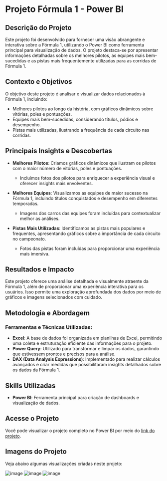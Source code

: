 # Projeto Fórmula 1 - Power BI

## Descrição do Projeto
Este projeto foi desenvolvido para fornecer uma visão abrangente e interativa sobre a Fórmula 1, utilizando o Power BI como ferramenta principal para visualização de dados. O projeto destaca-se por apresentar informações detalhadas sobre os melhores pilotos, as equipes mais bem-sucedidas e as pistas mais frequentemente utilizadas para as corridas de Fórmula 1.

## Contexto e Objetivos
O objetivo deste projeto é analisar e visualizar dados relacionados à Fórmula 1, incluindo:
- Melhores pilotos ao longo da história, com gráficos dinâmicos sobre vitórias, poles e pontuações.
- Equipes mais bem-sucedidas, considerando títulos, pódios e desempenho.
- Pistas mais utilizadas, ilustrando a frequência de cada circuito nas corridas.

## Principais Insights e Descobertas
- **Melhores Pilotos**: Criamos gráficos dinâmicos que ilustram os pilotos com o maior número de vitórias, poles e pontuações.
  - Incluímos fotos dos pilotos para enriquecer a experiência visual e oferecer insights mais envolventes.
  
- **Melhores Equipes**: Visualizamos as equipes de maior sucesso na Fórmula 1, incluindo títulos conquistados e desempenho em diferentes temporadas.
  - Imagens dos carros das equipes foram incluídas para contextualizar melhor as análises.

- **Pistas Mais Utilizadas**: Identificamos as pistas mais populares e frequentes, apresentando gráficos sobre a importância de cada circuito no campeonato.
  - Fotos das pistas foram incluídas para proporcionar uma experiência mais imersiva.

## Resultados e Impacto
Este projeto oferece uma análise detalhada e visualmente atraente da Fórmula 1, além de proporcionar uma experiência interativa para os usuários. Isso permite uma exploração aprofundada dos dados por meio de gráficos e imagens selecionados com cuidado.

## Metodologia e Abordagem
### Ferramentas e Técnicas Utilizadas:
- **Excel**: A base de dados foi organizada em planilhas de Excel, permitindo uma coleta e estruturação eficiente das informações para o projeto.
- **Power Query**: Utilizado para transformar e limpar os dados, garantindo que estivessem prontos e precisos para a análise.
- **DAX (Data Analysis Expressions)**: Implementado para realizar cálculos avançados e criar medidas que possibilitaram insights detalhados sobre os dados da Fórmula 1.

## Skills Utilizadas
- **Power BI**: Ferramenta principal para criação de dashboards e visualização de dados.

## Acesse o Projeto
Você pode visualizar o projeto completo no Power BI por meio do [link do projeto](https://app.powerbi.com/links/mokceqkPSV?ctid=ad594b64-4b5a-4ce5-95ba-bb7a37b9a86c&pbi_source=linkShare).


## Imagens do Projeto
Veja abaixo algumas visualizações criadas neste projeto:



![image](https://github.com/user-attachments/assets/f0a79fed-90b7-4086-8e4b-9d944ca1ef34)
![image](https://github.com/user-attachments/assets/a88832f2-499c-40ee-8412-bf3071ce7f1f)
![image](https://github.com/user-attachments/assets/61158512-b6a7-433b-96be-587bde6c8d7b)


